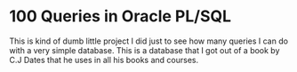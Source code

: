 # 100 Queries in Oracle PL/SQL
This is kind of dumb little project I did just to see how many queries I can do with a very simple database.
This is a database that I got out of a book by C.J Dates that he uses in all his books and courses. 